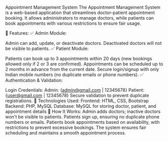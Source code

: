 Appointment Management System
The Appointment Management System is a web-based application that streamlines doctor-patient appointment booking. It allows administrators to manage doctors, while patients can book appointments with various restrictions to ensure fair usage.

🔹 Features:
✅ Admin Module:

Admin can add, update, or deactivate doctors.
Deactivated doctors will not be visible to patients.
✅ Patient Module:

Patients can book up to 3 appointments within 20 days (new bookings allowed only if 2 or 3 are confirmed).
Appointments can be scheduled up to 2 months in advance from the current date.
Secure login/signup with only Indian mobile numbers (no duplicate emails or phone numbers).
✅ Authentication & Validation:

Login Credentials:
Admin: {admin@gmail.com | 12345678}
Patient: {user@gmail.com | 12345678}
Secure validation to prevent duplicate registrations.
🔹 Technologies Used:
Frontend: HTML, CSS, Bootstrap
Backend: PHP, MySQL
Database: MySQL for storing doctor, patient, and appointment details
📌 How It Works:
Admin adds doctors; inactive doctors won't be visible to patients.
Patients sign up, ensuring no duplicate phone numbers or emails.
Patients book appointments based on availability, with restrictions to prevent excessive bookings.
The system ensures fair scheduling and maintains a smooth appointment process.
